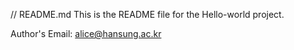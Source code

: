 // README.md
This is the README file for the Hello-world project.

Author's Email: alice@hansung.ac.kr
